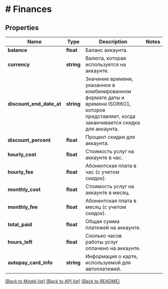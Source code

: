 # # Finances

## Properties

Name | Type | Description | Notes
------------ | ------------- | ------------- | -------------
**balance** | **float** | Баланс аккаунта. |
**currency** | **string** | Валюта, которая используется на аккаунте. |
**discount_end_date_at** | **string** | Значение времени, указанное в комбинированном формате даты и времени ISO8601, которое представляет, когда заканчивается скидка для аккаунта. |
**discount_percent** | **float** | Процент скидки для аккаунта. |
**hourly_cost** | **float** | Стоимость услуг на аккаунте в час. |
**hourly_fee** | **float** | Абонентская плата в час (с учетом скидок). |
**monthly_cost** | **float** | Стоимость услуг на аккаунте в месяц. |
**monthly_fee** | **float** | Абонентская плата в месяц (с учетом скидок). |
**total_paid** | **float** | Общая сумма платежей на аккаунте. |
**hours_left** | **float** | Сколько часов работы услуг оплачено на аккаунте. |
**autopay_card_info** | **string** | Информация о карте, используемой для автоплатежей. |

[[Back to Model list]](../../README.md#models) [[Back to API list]](../../README.md#endpoints) [[Back to README]](../../README.md)
